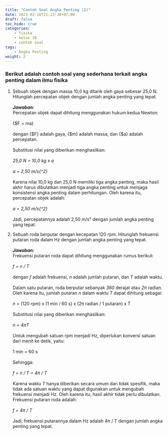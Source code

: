 ```yaml
---
title: "Contoh Soal Angka Penting (2)"
date: 2023-02-16T21:23:30+07:00
draft: false
toc_hide: true
categories:
    - fisika
    - kelas 10
    - contoh soal
tags:
    - Angka Penting
weight: 2
---
```


### Berikut adalah contoh soal yang sederhana terkait angka penting dalam ilmu fisika

1. Sebuah objek dengan massa 10,0 kg ditarik oleh gaya sebesar 25,0 N. Hitunglah percepatan objek dengan jumlah angka penting yang tepat.\
\
***Jawaban:***\
Percepatan objek dapat dihitung menggunakan hukum kedua Newton:\
\
{$F = ma}\
\
dengan {$F} adalah gaya, {$m} adalah massa, dan {$a} adalah percepatan.\
\
Substitusi nilai yang diberikan menghasilkan:\
\
*25,0 N = 10,0 kg x a*\
\
*a = 2,50 m/s{^2}*\
\
Karena nilai 10,0 kg dan 25,0 N memiliki tiga angka penting, maka hasil akhir harus dibulatkan menjadi tiga angka penting untuk menjaga konsistensi angka penting dalam perhitungan. Oleh karena itu, percepatan objek adalah:\
\
*a = 2,50 m/s{^2}*\
\
Jadi, percepatannya adalah 2,50 m/s² dengan jumlah angka penting yang tepat.

2. Sebuah roda berputar dengan kecepatan 120 rpm. Hitunglah frekuensi putaran roda dalam Hz dengan jumlah angka penting yang tepat.\
\
***Jawaban:***\
Frekuensi putaran roda dapat dihitung menggunakan rumus berikut:\
\
*f = n / T*\
\
dengan *f* adalah frekuensi, *n* adalah jumlah putaran, dan *T* adalah waktu.\
\
Dalam satu putaran, roda berputar sebanyak *360* derajat atau *2π* radian. Oleh karena itu, jumlah putaran *n* dalam waktu *T* dapat dihitung sebagai:\
\
*n* = (120 rpm) x (1 min / 60 s) x (2π radian / 1 putaran) x T\
\
Substitusi nilai yang diberikan menghasilkan:\
\
*n = 4πT*\
\
Untuk mengubah satuan rpm menjadi Hz, diperlukan konversi satuan dari menit ke detik, yaitu:\
\
1 min = 60 s\
\
Sehingga:\
\
*f = n / T = 4π / T*\
\
Karena waktu *T* hanya diberikan secara umum dan tidak spesifik, maka tidak ada satuan waktu yang dapat digunakan untuk mengubah frekuensi menjadi Hz. Oleh karena itu, hasil akhir tidak perlu dibulatkan. Frekuensi putaran roda adalah:\
\
*f = 4π / T*\
\
Jadi, frekuensi putarannya dalam Hz adalah 4π / T dengan jumlah angka penting yang tepat.
